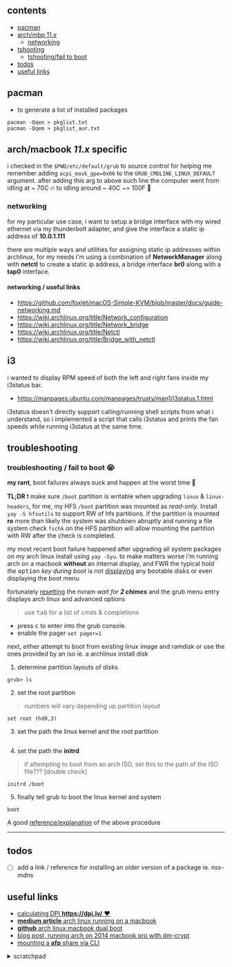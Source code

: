 
## contents

<a name="contents"></a>

- [pacman](#pacman)
- [arch/mbp 11.x](#arch-on-macbook)
  - [networking](#networking)
- [tshooting](#troubleshooting)
  - [tshooting/fail to boot](#tshoot-fail-to-boot)
- [todos](#todos)
- [useful links](#useful-links)


## pacman

<a name="pacman"></a>

- to generate a list of installed packages

```shell
pacman -Qqen > pkglist.txt
pacman -Qqem > pkglist_aur.txt
```

## arch/macbook _11.x_ specific

<a name="arch-on-macbook"></a>

i checked in the `$PWD/etc/default/grub` to source control for helping me remember adding `acpi_mask_gpe=0x06` to the `GRUB_CMDLINE_LINUX_DEFAULT` argument. after adding this arg to above such line the computer went from idling at ~ 70C 🔥 to idling around ~ 40C ~= 100F 🥶

### networking

<a name="networking"></a>

for my particular use case, i want to setup a bridge interface with my wired ethernet via my thunderbolt adapter, and give the interface a static ip address of **10.0.1.111**

there are multiple ways and utilities for assigning static ip addresses within archlinux, for my needs i'm using a combination of **NetworkManager** along with **netctl** to create a static ip address, a bridge interface **br0** along with a **tap0** interface.

#### networking / useful links

- https://github.com/foxlet/macOS-Simple-KVM/blob/master/docs/guide-networking.md
- https://wiki.archlinux.org/title/Network_configuration
- https://wiki.archlinux.org/title/Network_bridge
- https://wiki.archlinux.org/title/Netctl
- https://wiki.archlinux.org/title/Bridge_with_netctl

## i3

i wanted to display RPM speed of both the left and right fans inside my i3status bar.

- https://manpages.ubuntu.com/manpages/trusty/man1/i3status.1.html

i3status doesn't directly support calling/running shell scripts from what i understand, so i implemented a script that calls i3status and prints the fan speeds while running i3status at the same time.

## troubleshooting

<a name="troubleshooting"></a>

### troubleshooting / fail to boot 😭

<a name="tshoot-fail-to-boot"></a>

**my rant**, boot failures always suck and happen at the worst time 🤦

**TL;DR** ❗️ make sure `/boot` partition is writable when upgrading `linux` & `linux-headers`, for me, my HFS `/boot` partition was mounted as _read-only_. Install `yay -S hfsutils` to support RW of hfs partitions. if the partition is mounted **ro** more than likely the system was shutdown abruptly and running a file system check `fschk` on the HFS partition will allow mounting the partition with RW after the check is completed.

my most recent boot failure happened after upgrading all system packages on my arch linux install using `yay -Syu`. to make matters worse i'm running arch on a macbook **without** an internal display, and FWR the typical _hold the_ <kbd>option</kbd> _key during boot_ is not [displaying][ul1] any bootable disks or even displaying the boot menu

fortunately [resetting][ul2] the nvram _wait for **2 chimes**_ and the grub menu entry displays arch linux and advanced options

> use <kbd>tab</kbd> for a list of cmds & completions

- press <kbd>c</kbd> to enter into the grub console.
- enable the pager `set pager=1`

next, either attempt to boot from existing linux image and ramdisk or use the ones provided by an iso ie. a archlinux install disk

1. determine partition layouts of disks

```
grub> ls
```

2. set the root partition

> numbers will vary depending up partition layout

```
set root (hd0,3)
```

3. set the path the linux kernel and the root partition

```

```

4. set the path the **initrd**

> if attempting to boot from an arch ISO, set this to the path of the ISO file??? [double check]

```
initrd /boot
```

5. finally tell grub to boot the linux kernel and system

```
boot
```

A good [reference/explanation][ul3] of the above procedure

---

[ul1]: <https://support.apple.com/guide/mac-help/change-your-mac-startup-disk-mchlp1034/mac>
[ul2]: <https://support.apple.com/en-us/HT204063>
[ul3]: <https://www.ubuntubuzz.com/2016/03/booting-gnulinux-manually-with-grub-prompt.html>

## todos

<a name="todos"></a>

- [ ] add a link / reference for installing an older version of a package ie. _nss-mdns_

## useful links

<a name="useful-links"></a>

- [calculating DPI **https://dpi.lv/** ❤][ul8]
- [**medium article** arch linux running on a macbook][ul4]
- [**github** arch linux macbook dual boot][ul5]
- [blog post, running arch on 2014 macbook pro with dm-crypt][ul6]
- [mounting a **afp** share via CLI][ul7]


[ul4]: <https://medium.com/@philpl/arch-linux-running-on-my-macbook-2ea525ebefe3>
[ul5]: <https://github.com/s0344/ArchLinux_MacOS_Dualboot#22>
[ul6]: <https://loicpefferkorn.net/2015/01/arch-linux-on-macbook-pro-retina-2014-with-dm-crypt-lvm-and-suspend-to-disk/>
[ul7]: <https://stackoverflow.org/wiki/Mount_an_AFP_share_from_Linux>
[ul8]: <https://dpi.lv/>
[ul9]: <https://github.com/foxlet/macOS-Simple-KVM/blob/master/docs/guide-networking.md>
[ul10]: <https://www.linuxquestions.org/questions/linux-virtualization-and-cloud-90/virsh-failed-to-start-network-default-4175672429/>
[ul11]: <https://bbs.archlinux.org/viewtopic.php?id=247377>

<details>

<summary>scratchpad</summary>

## experimenting with libvirt/libvirtd

- with my current arch linux install there is no `/etc/network/interfaces` file.

- archlinux does not use the above mentioned file, as that is a _debianism_, network manager can used used to setup a bridge with tun/tap [learn more][ul9]

- while experimenting with libvirtd to manage vms, when using `systemctl` to status libvirtd, the following error msg appeared
  `libvirtd cannot check dnsmasq binary /usr/bin/dnsmasq: no such file or directory`
  install dnsmasq

- next error, `cannot find 'dmidecode' in path: no such file or directory`
- setup **pollkit**, install **dmidecode**, no fiddlig with a pollkit agent so far.

- next error, upon launching `virt-manager`

  ```
  virt-manager unable to connect to libvrit qemu:///system authentication unavailable
  ```

  **answer**, add $USER launching `virt-manager` to the `libvirt` user group

- next error, 

  ```
  virt-manager error starting domain: requested operation is not valid: network 'default' is not active
  ```

  **answer**, the **default** network has to be defined using an XML file [learn more][ul10]

  ```shell
  sudo virsh net-define /etc/libvirt/qemu/networks/default.xml
  sudo virsh net-autostart default
  sudo virsh net-start default
  sudo virsh net-list --all
  ```

- next error, [useful link **bbs.archlinuxr.og**][ul11]

  ```
  error starting domain: cannot access storage file as uid gid permission denied
  ```

  **answer**, edit `/etc/libvirt/qemu.conf`

</details>
